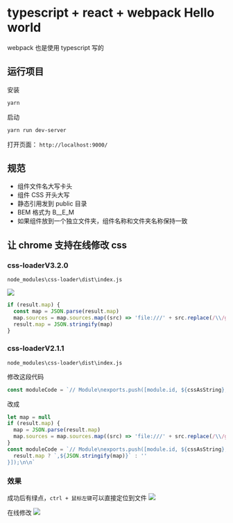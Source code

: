 # typescript + react + webpack Hello world

webpack 也是使用 typescript 写的

## 运行项目

安装

```bash
yarn
```

启动

```bash
yarn run dev-server
```

打开页面： `http://localhost:9000/`

## 规范

- 组件文件名大写卡头
- 组件 CSS 开头大写
- 静态引用发到 public 目录
- BEM 格式为 B\_\_E_M
- 如果组件放到一个独立文件夹，组件名称和文件夹名称保持一致

## 让 chrome 支持在线修改 css

### css-loaderV3.2.0

`node_modules\css-loader\dist\index.js`

![](http://bhyblog.oss-cn-shenzhen.aliyuncs.com/hexo/vYJHBWbsvS.png)

```js
if (result.map) {
  const map = JSON.parse(result.map)
  map.sources = map.sources.map((src) => 'file:///' + src.replace(/\\/g, '/'))
  result.map = JSON.stringify(map)
}
```

### css-loaderV2.1.1

`node_modules\css-loader\dist\index.js`

修改这段代码

```js
const moduleCode = `// Module\nexports.push([module.id, ${cssAsString}, ""${result.map ? `,${result.map}`
```

改成

```js
let map = null
if (result.map) {
  map = JSON.parse(result.map)
  map.sources = map.sources.map((src) => 'file:///' + src.replace(/\\/g, '/'))
}
const moduleCode = `// Module\nexports.push([module.id, ${cssAsString}, ""${
  result.map ? `,${JSON.stringify(map)}` : ''
}]);\n\n`
```

### 效果

成功后有绿点，`ctrl + 鼠标左键`可以直接定位到文件
![](http://bhyblog.oss-cn-shenzhen.aliyuncs.com/hexo/chrome_MUotBYxKTD.png)

在线修改
![](http://bhyblog.oss-cn-shenzhen.aliyuncs.com/hexo/PTca7bJX4a.gif)
